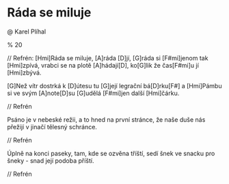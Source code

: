 # Ráda se miluje

@ Karel Plíhal

% 20

// Refrén:
[Hmi]Ráda se miluje, [A]ráda [D]jí,
[G]ráda si [F#mi]jenom tak [Hmi]zpívá,
vrabci se na plotě [A]hádají[D],
ko[G]lik že čas[F#mi]u jí [Hmi]zbývá.

[G]Než vítr dostrká k [D]útesu tu [G]její legrační bá[D]rku[F#]
a [Hmi]Pámbu si ve svým [A]note[D]su [G]udělá [F#mi]jen další [Hmi]čárku.

// Refrén

Psáno je v nebeské režii, a to hned na první stránce,
že naše duše nás přežijí v jinačí tělesný schránce.

// Refrén

Úplně na konci paseky, tam, kde se ozvěna tříští,
sedí šnek ve snacku pro šneky - snad její podoba příští.

// Refrén

